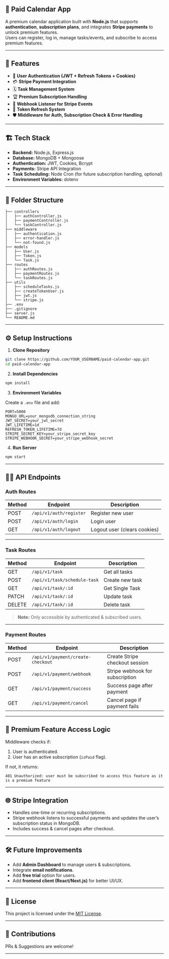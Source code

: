 ## 📅 Paid Calendar App

A premium calendar application built with **Node.js** that supports **authentication**, **subscription plans**, and integrates **Stripe payments** to unlock premium features.  
Users can register, log in, manage tasks/events, and subscribe to access premium features.

---

## 🚀 Features

- 🔐 **User Authentication (JWT + Refresh Tokens + Cookies)**
- 💳 **Stripe Payment Integration**
- 🗓️ **Task Management System**
- 🏆 **Premium Subscription Handling**
- 📨 **Webhook Listener for Stripe Events**
- 🔄 **Token Refresh System**
- 🛡️ **Middleware for Auth, Subscription Check & Error Handling**

---

## 🏗️ Tech Stack

- **Backend:** Node.js, Express.js
- **Database:** MongoDB + Mongoose
- **Authentication:** JWT, Cookies, Bcrypt
- **Payments:** Stripe API Integration
- **Task Scheduling:** Node Cron (for future subscription handling, optional)
- **Environment Variables:** dotenv

---

## 📁 Folder Structure

```
├── controllers
│   ├── authController.js
│   ├── paymentController.js
│   └── taskController.js
├── middleware
│   ├── authentication.js
│   ├── error-handler.js
│   └── not-found.js
├── models
│   ├── User.js
│   ├── Token.js
│   └── Task.js
├── routes
│   ├── authRoutes.js
│   ├── paymentRoutes.js
│   └── taskRoutes.js
├── utils
│   ├── scheduleTasks.js
│   ├── createTokenUser.js
│   ├── jwt.js
│   └── stripe.js
├── .env
├── .gitignore
├── server.js
└── README.md
```

---

## ⚙️ Setup Instructions

1. **Clone Repository**

```bash
git clone https://github.com/YOUR_USERNAME/paid-calendar-app.git
cd paid-calendar-app
```

2. **Install Dependencies**

```bash
npm install
```

3. **Environment Variables**

Create a `.env` file and add:

```
PORT=5000
MONGO_URL=your_mongodb_connection_string
JWT_SECRET=your_jwt_secret
JWT_LIFETIME=1d
REFRESH_TOKEN_LIFETIME=7d
STRIPE_SECRET_KEY=your_stripe_secret_key
STRIPE_WEBHOOK_SECRET=your_stripe_webhook_secret
```

4. **Run Server**

```bash
npm start
```

---

## 🧑‍💻 API Endpoints

### Auth Routes

| Method | Endpoint                | Description                  |
| ------ | ----------------------- | ---------------------------- |
| POST   | `/api/v1/auth/register` | Register new user            |
| POST   | `/api/v1/auth/login`    | Login user                   |
| GET    | `/api/v1/auth/logout`   | Logout user (clears cookies) |

---

### Task Routes

| Method | Endpoint                     | Description     |
| ------ | ---------------------------- | --------------- |
| GET    | `/api/v1/task`               | Get all tasks   |
| POST   | `/api/v1/task/schedule-task` | Create new task |
| GET    | `/api/v1/task/:id`           | Get Single Task |
| PATCH  | `/api/v1/task/:id`           | Update task     |
| DELETE | `/api/v1/task/:id`           | Delete task     |

> **Note:** Only accessible by authenticated & subscribed users.

---

### Payment Routes

| Method | Endpoint                          | Description                     |
| ------ | --------------------------------- | ------------------------------- |
| POST   | `/api/v1/payment/create-checkout` | Create Stripe checkout session  |
| POST   | `/api/v1/payment/webhook`         | Stripe webhook for subscription |
| GET    | `/api/v1/payment/success`         | Success page after payment      |
| GET    | `/api/v1/payment/cancel`          | Cancel page if payment fails    |

---

## 🔑 Premium Feature Access Logic

Middleware checks if:

1. User is authenticated.
2. User has an active subscription (`isPaid` flag).

If not, it returns:

```
401 Unauthorized: user must be subscribed to access this feature as it is a premium feature
```

---

## 🌐 Stripe Integration

- Handles one-time or recurring subscriptions.
- Stripe webhook listens to successful payments and updates the user’s subscription status in MongoDB.
- Includes success & cancel pages after checkout.

---

## 🛠️ Future Improvements

- Add **Admin Dashboard** to manage users & subscriptions.
- Integrate **email notifications**.
- Add **free trial** option for users.
- Add **frontend client (React/Next.js)** for better UI/UX.

---

## 📄 License

This project is licensed under the [MIT License](LICENSE).

---

## 🙌 Contributions

PRs & Suggestions are welcome!

---
